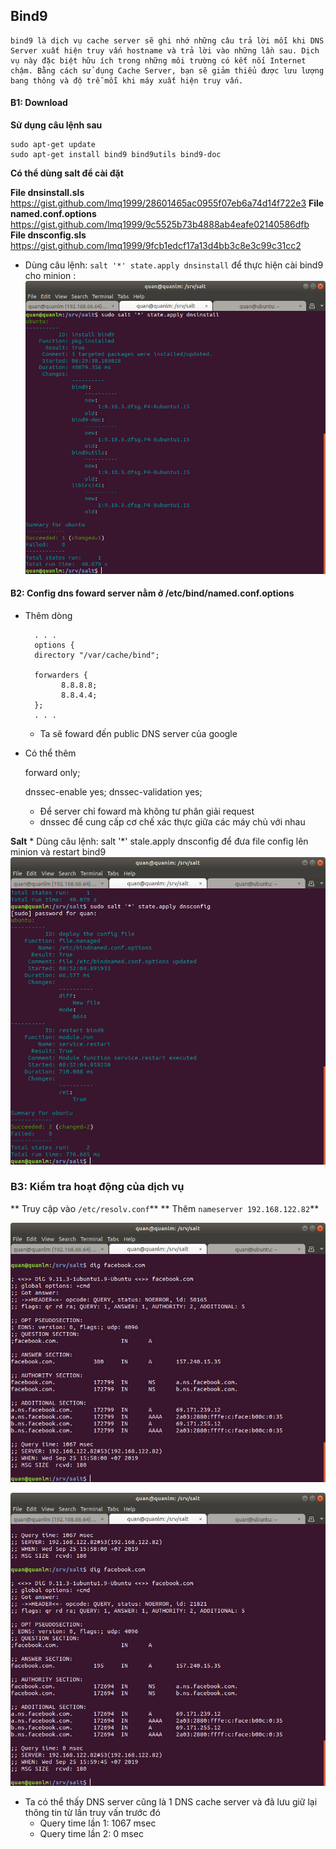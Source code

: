 ## Bind9 

    bind9 là dịch vụ cache server sẽ ghi nhớ những câu trả lời mỗi khi DNS Server xuất hiện truy vấn hostname và trả lời vào những lần sau. Dịch vụ này đặc biệt hữu ích trong những môi trường có kết nối Internet chậm. Bằng cách sử dụng Cache Server, bạn sẽ giảm thiểu được lưu lượng bang thông và độ trễ mỗi khi máy xuất hiện truy vấn.
    
#### B1: Download 
**Sử dụng câu lệnh sau** 

    sudo apt-get update
    sudo apt-get install bind9 bind9utils bind9-doc
    
**Có thể dùng salt để cài đặt** 

**File dnsinstall.sls**         https://gist.github.com/lmq1999/28601465ac0955f07eb6a74d14f722e3
**File named.conf.options**     https://gist.github.com/lmq1999/9c5525b73b4888ab4eafe02140586dfb
**File dnsconfig.sls**          https://gist.github.com/lmq1999/9fcb1edcf17a13d4bb3c8e3c99c31cc2

* Dùng câu lệnh: `salt '*' state.apply dnsinstall` để thực hiện cài bind9 cho minion : 
![install](https://raw.githubusercontent.com/bizflycloud/internship-0719/master/quanlm1999/pic/Screenshot%20from%202019-09-25%2015-35-15.png)

#### B2: Config dns foward server nằm ở /etc/bind/named.conf.options

* Thêm dòng

        . . .
        options {
        directory "/var/cache/bind";
        
        forwarders {
              8.8.8.8;
              8.8.4.4;
        };
        . . .
        
    * Ta sẽ foward đến public DNS server của google 

* Có thể thêm 

    forward only;
    
	dnssec-enable yes;
    dnssec-validation yes;
        
    * Để server chỉ foward mà không tư phân giải request
    * dnssec để cung cấp cơ chế xác thực giữa các máy chủ với nhau 
    
**Salt**
    * Dùng câu lệnh: salt '*' stale.apply dnsconfig để đưa file config lên minion và restart bind9 
    ![filemanaged](https://raw.githubusercontent.com/bizflycloud/internship-0719/master/quanlm1999/pic/Screenshot%20from%202019-09-25%2015-52-11.png)
    
### B3: Kiểm tra hoạt động của dịch vụ 
**   Truy cập vào `/etc/resolv.conf`**
**   Thêm `nameserver 192.168.122.82`** 

![dig](https://raw.githubusercontent.com/bizflycloud/internship-0719/master/quanlm1999/pic/Screenshot%20from%202019-09-25%2015-58-09.png)

![dig2](https://raw.githubusercontent.com/bizflycloud/internship-0719/master/quanlm1999/pic/Screenshot%20from%202019-09-25%2015-59-55.png)

*   Ta có thể thấy DNS server cũng là 1 DNS cache server và đã lưu giữ lại thông tin từ lần truy vấn trước đó  
    *   Query time lần 1: 1067 msec
    *   Query time lần 2: 0 msec

